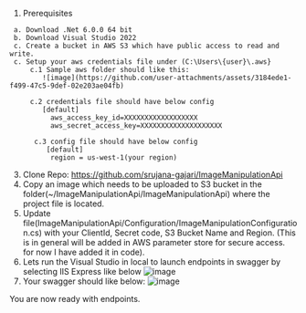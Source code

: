    1. Prerequisites
      
     a. Download .Net 6.0.0 64 bit 
     b. Download Visual Studio 2022
     c. Create a bucket in AWS S3 which have public access to read and write.
     c. Setup your aws credentials file under (C:\Users\{user}\.aws}
         c.1 Sample aws folder should like this: 
            ![image](https://github.com/user-attachments/assets/3184ede1-f499-47c5-9def-02e203ae04fb)

         c.2 credentials file should have below config
            [default]
              aws_access_key_id=XXXXXXXXXXXXXXXXXX
              aws_secret_access_key=XXXXXXXXXXXXXXXXXXXX

          c.3 config file should have below config
             [default]
              region = us-west-1(your region)

     
   3. Clone Repo: https://github.com/srujana-gajari/ImageManipulationApi
   4. Copy an image which needs to be uploaded to S3 bucket in the folder(~/ImageManipulationApi/ImageManipulationApi) where the project file is located.
   5. Update file(ImageManipulationApi/Configuration/ImageManipulationConfiguration.cs) with your ClientId, Secret code, S3 Bucket Name and Region. (This is in general will be added in AWS parameter store for secure access. for now I have added it in code).
   6. Lets run the Visual Studio in local to launch endpoints in swagger by selecting IIS Express like below
    ![image](https://github.com/user-attachments/assets/c4a28e68-c321-4d79-9bcb-dc61384f26c8)
   7. Your swagger should like below: 
      ![image](https://github.com/user-attachments/assets/3db51bcc-574c-4262-b399-9c77093b87d4)

You are now ready with endpoints.
